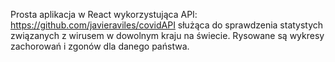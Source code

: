 Prosta aplikacja w React wykorzystująca API: https://github.com/javieraviles/covidAPI służąca do sprawdzenia statystych związanych z wirusem w dowolnym kraju na świecie. Rysowane są wykresy zachorowań i zgonów dla danego państwa.
